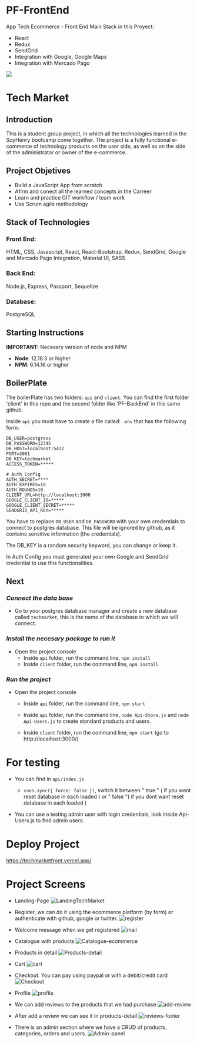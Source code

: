 # PF-FrontEnd
App Tech Ecommerce - Front End
Main Stack in this Proyect:
- React
- Redux
- SendGrid
- Integration with Google, Google Maps
- Integration with Mercado Pago

<p align='left'>
    <img src='https://static.wixstatic.com/media/85087f_0d84cbeaeb824fca8f7ff18d7c9eaafd~mv2.png/v1/fill/w_160,h_30,al_c,q_85,usm_0.66_1.00_0.01/Logo_completo_Color_1PNG.webp' </img>
</p>

# Tech Market

## Introduction

This is a student group project, in which all the technologies learned in the SoyHenry bootcamp come together. The project is a fully functional e-commerce of technology products on the user side, as well as on the side of the administrator or owner of the e-commerce.

## Project Objetives

- Build a JavaScript App from scratch
- Afirm and conect all the learned concepts in the Carreer 
- Learn and practice GIT workflow / team work
- Use Scrum agile methodology

## Stack of Technologies

### Front End:
HTML, CSS, Javascript, React, React-Bootstrap, Redux, SendGrid, Google and Mercado Pago Integration, Material UI, SASS

### Back End:
Node.js, Express, Passport, Sequelize

### Database:
PostgreSQL

## **Starting Instructions** 

__IMPORTANT:__ Necesary version of node and NPM 

 * __Node__: 12.18.3 or higher
 * __NPM__: 6.14.16 or higher

 
## BoilerPlate

The boilerPlate has two folders: `api` and `client`.
You can find the first folder 'client' in this repo and the second folder like 'PF-BackEnd' in this same github.

Inside `api` you must have to create a file called: `.env` 
that has the following form: 

```
DB_USER=postgress
DB_PASSWORD=12345
DB_HOST=localhost:5432
PORT=3001
DB_KEY=techmarket
ACCESS_TOKEN=*****

# Auth Config
AUTH_SECRET=****
AUTH_EXPIRES=1d
AUTH_ROUNDS=10
CLIENT_URL=http://localhost:3000
GOOGLE_CLIENT_ID=*****
GOOGLE_CLIENT_SECRET=*****
SENDGRID_API_KEY=*****
```

You have to replace `DB_USER` and `DB_PASSWORD` with your own credentials to connect to postgres database. This file will be ignored by github, as it contains sensitive information (the credentials).

The DB_KEY is a random security keyword, you can change or keep it.  

In Auth Config you must generated your own Google and SendGrid credential to use this functionalities.

## Next 
### _Connect the data base_

 - Go to your postgres database manager and create a new  database called `techmarket`, this is the name of the database to which we will connect.

### _Install the necesary package to run it_

- Open the project console
    + Inside `api` folder, run the command line, `npm install`
    + Inside `client` folder, run the command line, `npm install` 

### _Run the project_

- Open the project console
    + Inside `api` folder, run the command line, `npm start`
    + Inside `api` folder, run the command line, `node Api-Store.js` and `node Api-Users.js` to create standard products and users.
        
    + Inside `client` folder, run the command line, `npm start` (go to http://localhost:3000/) 

# For testing

- You can find in `api/index.js`
    + `conn.sync({ force: false })`, switch it between " true " ( if you want reset database in each loaded ) or " false "( if you dont want reset database in each loaded ) 

- You can use a testing admin user with login credentials, look inside Api-Users.js to find admin users.

# Deploy Project 

https://techmarketfront.vercel.app/

# Project Screens 

- Landing-Page
![LandingTechMarket](https://user-images.githubusercontent.com/71048358/179772764-d54866ec-1910-4a76-a9e3-0dfd1b4d6263.jpg)

- Register, we can do it using the ecommerce platform (by form) or authenticate with github, google or twitter.
![register](https://user-images.githubusercontent.com/66705822/99189999-e5b37400-2742-11eb-8dbd-dd80f80039e8.png)

 - Welcome message when we get registered
![mail](https://user-images.githubusercontent.com/66705822/99190023-01b71580-2743-11eb-80fc-66901ab019d8.png)

 - Catalogue with products
![Catalogue-ecommerce](https://user-images.githubusercontent.com/66705822/99189993-db917580-2742-11eb-83df-dab0391da063.png)

 - Products in detail
![Products-detail](https://user-images.githubusercontent.com/66705822/99190009-f8c64400-2742-11eb-84f9-682887512d27.png)

 - Cart
![cart](https://user-images.githubusercontent.com/66705822/99190035-0d0a4100-2743-11eb-8a89-d1a00ffd13ca.png)

- Checkout. You can pay using paypal or with a debit/credit card
![Checkout](https://user-images.githubusercontent.com/66705822/99190228-2790ea00-2744-11eb-82d8-8663ba6dfc9b.png)

- Profile
![profile](https://user-images.githubusercontent.com/66718960/99322129-103e2380-284e-11eb-8d1d-9e1bf4365633.JPG) 

 - We can add reviews to the products that we had purchase
![add-review](https://user-images.githubusercontent.com/66705822/99190564-f31e2d80-2745-11eb-80d8-e53ae7cc1ab2.png)

 - After add a review we can see it in products-detail
![reviews-footer](https://user-images.githubusercontent.com/66705822/99190568-f74a4b00-2745-11eb-92db-e8ff50a8e951.png)

- There is an admin section where we have a CRUD of products, categories, orders and users.
![Admin-panel](https://user-images.githubusercontent.com/66705822/99190252-47281280-2744-11eb-92bb-210656defceb.png)
